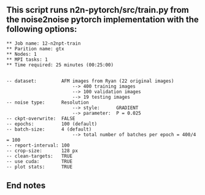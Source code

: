  
## This script runs n2n-pytorch/src/train.py from the noise2noise pytorch implementation with the following options:
	
	** Job name: 12-n2npt-train
	** Parition name: gtx
	** Nodes: 1
	** MPI tasks: 1
	** Time required: 25 minutes (00:25:00)


	-- dataset: 		AFM images from Ryan (22 original images)
							--> 400 training images
							--> 100 validation images
							--> 19 testing images
	-- noise type: 		Resolution
					 		--> style: 		GRADIENT
							--> parameter: 	P = 0.025
	-- ckpt-overwrite: 	FALSE
	-- epochs: 			100 (default)
	-- batch-size:		4 (default)
							--> total number of batches per epoch = 400/4 = 100
	-- report-interval:	100
	-- crop-size:		128 px
	-- clean-targets: 	TRUE
	-- use cuda:		TRUE
	-- plot stats:		TRUE

## End notes
 